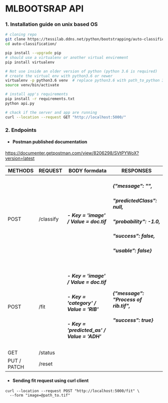 # MLBOOTSRAP API

### 1. Installation guide on unix based OS

```bash
# cloning repo
git clone https://tessilab.ddns.net/python/bootstrapping/auto-classification.git
cd auto-classification/

pip install --upgrade pip
# should use a virtualenv or another virtual envirement
pip install virtualenv

# Not use inside an older version of python (python 3.6 is required)
# create the virtual env with python3.6 or newer
virtualenv -p python3.6 venv  # replace python3.6 with path_to_python 3.6
source venv/bin/activate

# install app's requirements
pip install -r requirements.txt
python api.py

# chack if the server and app are running
curl --location --request GET "http://localhost:5000/"
```



### 2. Endpoints  
- ####    Postman published documentation
https://documenter.getpostman.com/view/8206298/SVtPYWoX?version=latest

|  METHODS | REQUEST | BODY formdata | RESPONSES |
| --- | --- | --- | --- | 
| POST | /classify | <h5>- Key = *'image'* / Value = *doc.tif*</h5> | <h5>{"message": "",</h5><h5>"predictedClass": null,</h5><h5>"probability": -1.0,</h5><h5>"success": false,</h5><h5> "usable": false}</h5>| 
|  |  |  |  |  | 
| POST | /fit |<h5>- Key = 'image' / Value = doc.tif</h5><h5>- Key = *'category'* / Value = *'RIB'* </h5><h5>- Key = *'predicted_as'* / Value = *'ADH'* </h5>|<h5><h5>{"message": "Process of rib.tif",</h5><h5>"success": true}</h5>|
| GET |  /status | | | 
| PUT / PATCH | /reset || | 

- ####    Sending fit request using curl client
```
curl --location --request POST "http://localhost:5000/fit" \
  --form "image=@path_to.tif"
``` 



